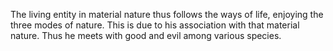 The living entity in material nature thus follows the ways of life, enjoying the three modes of nature. This is due to his association with that material nature. Thus he meets with good and evil among various species.